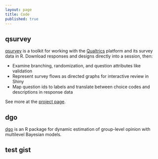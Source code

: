 ```yaml
---
layout: page
title: Code
published: true
---
```


## qsurvey

[qsurvey](../qsurvey) is a toolkit for working with
the [Qualtrics](https://www.qualtrics.com/research-suite) platform and its survey
data in R. Download responses and designs directly into a session, then:

* Examine branching, randomization, and question attributes like validation
* Represent survey flows as directed graphs for interactive review in Shiny
* Map question ids to labels and translate between choice
  codes and descriptions in response data

See more at the [project page](../qsurvey).

## dgo

[dgo](../dgo) is an R package for dynamic estimation of group-level opinion with multilevel Bayesian models.

## test gist

<script src="https://gist.github.com/jamesdunham/77674282e61ec9865596f6c39407b1e4.js"></script>